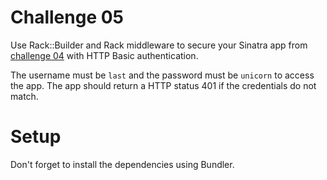 # Challenge 05

Use Rack::Builder and Rack middleware to secure your Sinatra app from [challenge 04](../04) with HTTP Basic authentication.

The username must be ``last`` and the password must be ``unicorn`` to access the app. The app should return a HTTP status 401 if the credentials do not match.

# Setup

Don't forget to install the dependencies using Bundler.
